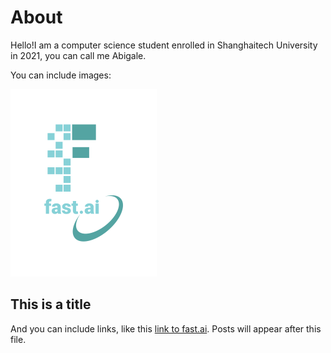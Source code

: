 # About
Hello!I am a computer science student enrolled in Shanghaitech University in 2021, you can call me Abigale.

You can include images:

![Image of fast.ai logo](images/logo.png)

## This is a title

And you can include links, like this [link to fast.ai](https://www.fast.ai). Posts will appear after this file. 
